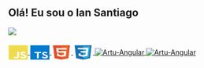 ## Olá! Eu sou o Ian Santiago

<div>
  <a href="https://github.com/iansantf">
  <img height="180em" src="https://github-readme-stats.vercel.app/api?username=ArthurValenteaka&show_icons=true&theme=dark&include_all_commits=false&count_private=true"/>
 
</div>
  <div style="display: inline_block"><br>
  <img align="center" alt="Artu-Js" height="30" width="40" src="https://raw.githubusercontent.com/devicons/devicon/master/icons/javascript/javascript-plain.svg">
  <img align="center" alt="Artu-Ts" height="30" width="40" src="https://raw.githubusercontent.com/devicons/devicon/master/icons/typescript/typescript-plain.svg">
  <img align="center" alt="Artu-HTML" height="30" width="40" src="https://raw.githubusercontent.com/devicons/devicon/master/icons/html5/html5-original.svg">
  <img align="center" alt="Artu-CSS" height="30" width="40" src="https://raw.githubusercontent.com/devicons/devicon/master/icons/css3/css3-original.svg">
  <img align="center" alt="Artu-Angular" height="30" width="40" src="https://cdn.jsdelivr.net/gh/devicons/devicon/icons/angularjs/angularjs-original.svg"/>
  <img align="center" alt="Artu-Angular" height="30" width="40" src="https://cdn.jsdelivr.net/gh/devicons/devicon/icons/java/java-original-wordmark.svg" />
</div>
